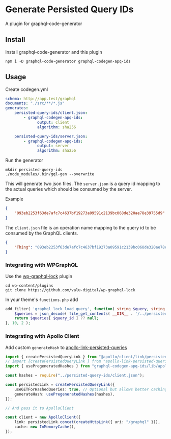 # Generate Persisted Query IDs

A plugin for graphql-code-generator

## Install

Install graphql-code-generator and this plugin

    npm i -D graphql-code-generator graphql-codegen-apq-ids

## Usage

Create codegen.yml

```yaml
schema: http://app.test/graphql
documents: "./src/**/*.js"
generates:
    persisted-query-ids/client.json:
        - graphql-codegen-apq-ids:
              output: client
              algorithm: sha256

    persisted-query-ids/server.json:
        - graphql-codegen-apq-ids:
              output: server
              algorithm: sha256
```

Run the generator

    mkdir persisted-query-ids
    ./node_modules/.bin/gql-gen --overwrite

This will generate two json files. The `server.json` is a query id mapping to
the actual queries which should be consumed by the server.

Example

```json
{
    "093eb2253f63de7afc7c4637bf19273a09591c2139bc068de320ae78e39755d9": "query Thing { field }"
}
```

The `client.json` file is an operation name mapping to the query id to be
consumed by the GraphQL clients.

```json
{
    "Thing": "093eb2253f63de7afc7c4637bf19273a09591c2139bc068de320ae78e39755d9"
}
```

### Integrating with WPGraphQL

Use the [wp-graphql-lock][] plugin

    cd wp-content/plugins
    git clone https://github.com/valu-digital/wp-graphql-lock

[wp-graphql-lock]: https://github.com/valu-digital/wp-graphql-lock

In your theme's `functions.php` add

```php
add_filter( 'graphql_lock_load_query', function( string $query, string $query_id ) {
    $queries = json_decode( file_get_contents( __DIR__ . '/../persisted-query-ids/server.json' ), true );
    return $queries[ $query_id ] ?? null;
}, 10, 2 );

```

### Integrating with Apollo Client

Add custom `generateHash` to [apollo-link-persisted-queries](https://github.com/apollographql/apollo-link-persisted-queries)

```ts
import { createPersistedQueryLink } from "@apollo/client/link/persisted-queries";
// import {createPersistedQueryLink } from "apollo-link-persisted-queries"; // For Apollo Client v2
import { usePregeneratedHashes } from "graphql-codegen-apq-ids/lib/apollo";

const hashes = require("../persisted-query-ids/client.json");

const persistedLink = createPersistedQueryLink({
    useGETForHashedQueries: true, // Optional but allows better caching
    generateHash: usePregeneratedHashes(hashes),
});

// And pass it to ApolloClient

const client = new ApolloClient({
    link: persistedLink.concat(createHttpLink({ uri: "/graphql" })),
    cache: new InMemoryCache(),
});
```
